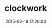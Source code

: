 ---
layout: post
title:  "clockwork"
repo:   "tomykaira/clockwork"
date:   2015-02-18 17:26:03
gemurl: http://github.com/tomykaira/clockwork
---